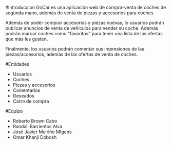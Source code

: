 #Introduccion
GoCar es una aplicación web de compra-venta de coches de segunda mano, además de venta de piezas y accesorios para coches.

Además de poder comprar accesorios y piezas nuevas, lo usuarios podrán publicar anuncios de venta de vehículos para vender su coche. Además podrán marcar coches como "favoritos" para tener una lista de las ofertas que más les gusten.

Finalmente, los usuarios podrán comentar sus impresiones de las piezas/accesorios, además de las ofertas de venta de coches.

#Entidades
* Usuarios
* Coches
* Piezas y accesorios
* Comentarios
* Deseados
* Carro de compra

#Equipo

* Roberto	Brown Cabo
* Randall Barrientos Alva
* José Javier	Meiriño MIgens
* Omar Khanji Dobosh
